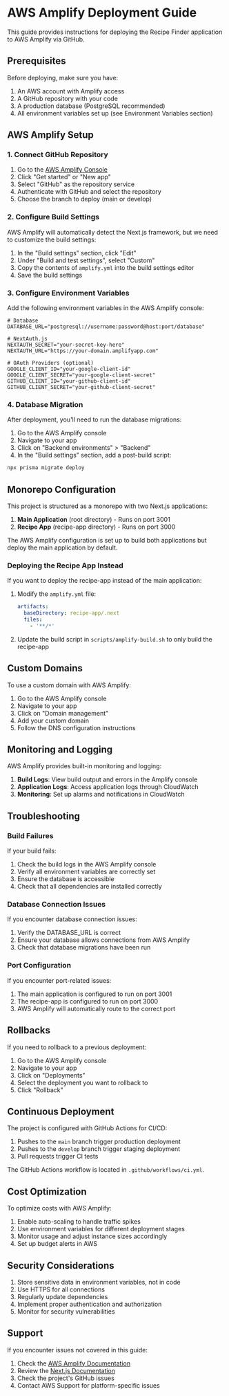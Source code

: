 # AWS Amplify Deployment Guide

This guide provides instructions for deploying the Recipe Finder application to AWS Amplify via GitHub.

## Prerequisites

Before deploying, make sure you have:

1. An AWS account with Amplify access
2. A GitHub repository with your code
3. A production database (PostgreSQL recommended)
4. All environment variables set up (see Environment Variables section)

## AWS Amplify Setup

### 1. Connect GitHub Repository

1. Go to the [AWS Amplify Console](https://console.aws.amazon.com/amplify/)
2. Click "Get started" or "New app"
3. Select "GitHub" as the repository service
4. Authenticate with GitHub and select the repository
5. Choose the branch to deploy (main or develop)

### 2. Configure Build Settings

AWS Amplify will automatically detect the Next.js framework, but we need to customize the build settings:

1. In the "Build settings" section, click "Edit"
2. Under "Build and test settings", select "Custom"
3. Copy the contents of `amplify.yml` into the build settings editor
4. Save the build settings

### 3. Configure Environment Variables

Add the following environment variables in the AWS Amplify console:

```
# Database
DATABASE_URL="postgresql://username:password@host:port/database"

# NextAuth.js
NEXTAUTH_SECRET="your-secret-key-here"
NEXTAUTH_URL="https://your-domain.amplifyapp.com"

# OAuth Providers (optional)
GOOGLE_CLIENT_ID="your-google-client-id"
GOOGLE_CLIENT_SECRET="your-google-client-secret"
GITHUB_CLIENT_ID="your-github-client-id"
GITHUB_CLIENT_SECRET="your-github-client-secret"
```

### 4. Database Migration

After deployment, you'll need to run the database migrations:

1. Go to the AWS Amplify console
2. Navigate to your app
3. Click on "Backend environments" > "Backend"
4. In the "Build settings" section, add a post-build script:

```bash
npx prisma migrate deploy
```

## Monorepo Configuration

This project is structured as a monorepo with two Next.js applications:

1. **Main Application** (root directory) - Runs on port 3001
2. **Recipe App** (recipe-app directory) - Runs on port 3000

The AWS Amplify configuration is set up to build both applications but deploy the main application by default.

### Deploying the Recipe App Instead

If you want to deploy the recipe-app instead of the main application:

1. Modify the `amplify.yml` file:
   ```yaml
   artifacts:
     baseDirectory: recipe-app/.next
     files:
       - '**/*'
   ```

2. Update the build script in `scripts/amplify-build.sh` to only build the recipe-app

## Custom Domains

To use a custom domain with AWS Amplify:

1. Go to the AWS Amplify console
2. Navigate to your app
3. Click on "Domain management"
4. Add your custom domain
5. Follow the DNS configuration instructions

## Monitoring and Logging

AWS Amplify provides built-in monitoring and logging:

1. **Build Logs**: View build output and errors in the Amplify console
2. **Application Logs**: Access application logs through CloudWatch
3. **Monitoring**: Set up alarms and notifications in CloudWatch

## Troubleshooting

### Build Failures

If your build fails:

1. Check the build logs in the AWS Amplify console
2. Verify all environment variables are correctly set
3. Ensure the database is accessible
4. Check that all dependencies are installed correctly

### Database Connection Issues

If you encounter database connection issues:

1. Verify the DATABASE_URL is correct
2. Ensure your database allows connections from AWS Amplify
3. Check that database migrations have been run

### Port Configuration

If you encounter port-related issues:

1. The main application is configured to run on port 3001
2. The recipe-app is configured to run on port 3000
3. AWS Amplify will automatically route to the correct port

## Rollbacks

If you need to rollback to a previous deployment:

1. Go to the AWS Amplify console
2. Navigate to your app
3. Click on "Deployments"
4. Select the deployment you want to rollback to
5. Click "Rollback"

## Continuous Deployment

The project is configured with GitHub Actions for CI/CD:

1. Pushes to the `main` branch trigger production deployment
2. Pushes to the `develop` branch trigger staging deployment
3. Pull requests trigger CI tests

The GitHub Actions workflow is located in `.github/workflows/ci.yml`.

## Cost Optimization

To optimize costs with AWS Amplify:

1. Enable auto-scaling to handle traffic spikes
2. Use environment variables for different deployment stages
3. Monitor usage and adjust instance sizes accordingly
4. Set up budget alerts in AWS

## Security Considerations

1. Store sensitive data in environment variables, not in code
2. Use HTTPS for all connections
3. Regularly update dependencies
4. Implement proper authentication and authorization
5. Monitor for security vulnerabilities

## Support

If you encounter issues not covered in this guide:

1. Check the [AWS Amplify Documentation](https://docs.aws.amazon.com/amplify/)
2. Review the [Next.js Documentation](https://nextjs.org/docs)
3. Check the project's GitHub issues
4. Contact AWS Support for platform-specific issues